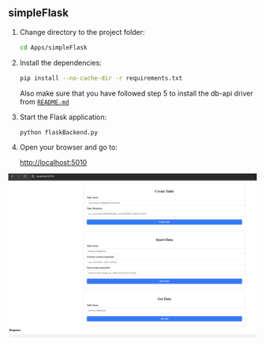 
## simpleFlask

1. Change directory to the project folder:

    ```bash
    cd Apps/simpleFlask
    ```

2. Install the dependencies:

    ```bash
    pip install --no-cache-dir -r requirements.txt 
    ```
    
    Also make sure that you have followed step 5 to install the db-api driver from [`README.md`](../README.md) 
    
3. Start the Flask application:
   ```bash
   python flaskBackend.py
   ```

4. Open your browser and go to:

    [http://localhost:5010](http://localhost:5010)

![alt text](image.png)
